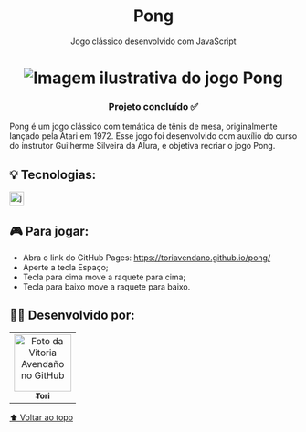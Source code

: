 <h1 align="center">Pong</h1>

<p align="center">Jogo clássico desenvolvido com JavaScript</p><h1 align="center">
<img alt="Imagem ilustrativa do jogo Pong" title="#Pong" src="https://user-images.githubusercontent.com/81390736/173839441-36140dfa-4309-44b6-ab9d-d2087480e98d.png"/>
</h1>
 <h3 align="center">Projeto concluído ✅</h2>
 
<p> Pong é um jogo clássico com temática de tênis de mesa, originalmente lançado pela Atari em 1972. Esse jogo foi desenvolvido com auxílio do curso do instrutor Guilherme Silveira da Alura, e objetiva recriar o jogo Pong.</p>

## 💡 Tecnologias:
[<img src='https://img.shields.io/badge/JavaScript-F7DF1E?style=for-the-badge&logo=javascript&logoColor=black' alt='javascript' height='25'>](https://www.javascript.com/)

## 🎮 Para jogar:

- Abra o link do GitHub Pages: https://toriavendano.github.io/pong/
- Aperte a tecla Espaço;
- Tecla para cima move a raquete para cima;
- Tecla para baixo move a raquete para baixo.


## 👩‍🎤 Desenvolvido por:

<table>
  <tr>
    <td align="center">
      <a href="#">
        <img src="https://user-images.githubusercontent.com/81390736/173834424-ac5e0877-e22f-4313-a027-767b64b7951d.png" width="100px;" alt="Foto da Vitoria Avendaño no GitHub"/><br>
        <sub>
          <b>Tori</b>
        </sub>
      </a>
    </td>
  </tr>
</table>

[⬆ Voltar ao topo](#pong)<br>

